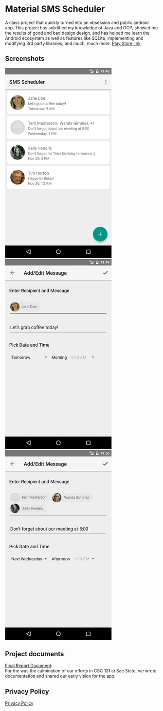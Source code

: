 # Material SMS Scheduler
A class project that quickly turned into an obsession and public android app. 
This project has solidified my knowledge of Java and OOP, showed me the results of good and bad design design, and has helped me learn the Android ecosystem as well as features like SQLite, implementing and modifying 3rd party libraries, and much, much more.
[Play Store link](https://play.google.com/store/apps/details?id=com.kyleszombathy.sms_scheduler&hl=en)

## Screenshots
<img src="Screenshot_1479368904.png" width="350">
<img src="Screenshot_1479368949.png" width="350">
<img src="Screenshot_1479369014.png" width="350">

## Project documents
[Final Report Document](https://drive.google.com/file/d/0B4ela-k3pZerYzd0emFLb1VJOVk/view?usp=sharing):  
For the was the culmination of our efforts in CSC 131 at Sac State, we wrote documentation and shared our early vision for the app.

## Privacy Policy
<a href="https://github.com/KtodaZ/Material-SMS-Scheduler/blob/gh-pages/privacyPolicy.md" title="PrivacyPolicy">Privacy Policy</a>
